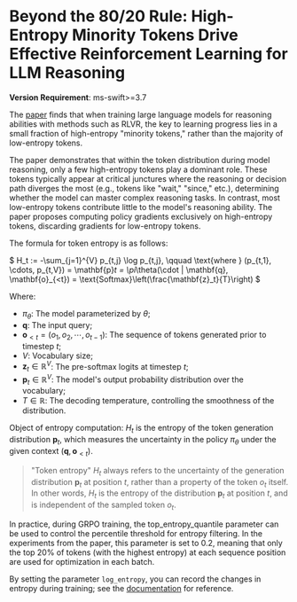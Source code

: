 # Beyond the 80/20 Rule: High-Entropy Minority Tokens Drive Effective Reinforcement Learning for LLM Reasoning

**Version Requirement**: ms-swift>=3.7

The [paper](https://arxiv.org/abs/2506.01939) finds that when training large language models for reasoning abilities with methods such as RLVR, the key to learning progress lies in a small fraction of high-entropy "minority tokens," rather than the majority of low-entropy tokens.

The paper demonstrates that within the token distribution during model reasoning, only a few high-entropy tokens play a dominant role. These tokens typically appear at critical junctures where the reasoning or decision path diverges the most (e.g., tokens like "wait," "since," etc.), determining whether the model can master complex reasoning tasks. In contrast, most low-entropy tokens contribute little to the model's reasoning ability. The paper proposes computing policy gradients exclusively on high-entropy tokens, discarding gradients for low-entropy tokens.

The formula for token entropy is as follows:

$
H_t := -\sum_{j=1}^{V} p_{t,j} \log p_{t,j}, \qquad \text{where } (p_{t,1}, \cdots, p_{t,V}) = \mathbf{p}_t = \pi_\theta(\cdot | \mathbf{q}, \mathbf{o}_{<t}) = \text{Softmax}\left(\frac{\mathbf{z}_t}{T}\right)
$

Where:
- $\pi_\theta$: The model parameterized by $\theta$;
- $\mathbf{q}$: The input query;
- $\mathbf{o}_{<t} = (o_1, o_2, \cdots, o_{t-1})$: The sequence of tokens generated prior to timestep $t$;
- $V$: Vocabulary size;
- $\mathbf{z}_t \in \mathbb{R}^V$: The pre-softmax logits at timestep $t$;
- $\mathbf{p}_t \in \mathbb{R}^V$: The model's output probability distribution over the vocabulary;
- $T \in \mathbb{R}$: The decoding temperature, controlling the smoothness of the distribution.

Object of entropy computation: $H_t$ is the entropy of the token generation distribution $\mathbf{p}_t$, which measures the uncertainty in the policy $\pi_\theta$ under the given context $(\mathbf{q}, \mathbf{o}_{<t})$.

> "Token entropy" $H_t$ always refers to the uncertainty of the generation distribution $\mathbf{p}_t$ at position $t$, rather than a property of the token $o_t$ itself. In other words, $H_t$ is the entropy of the distribution $\mathbf{p}_t$ at position $t$, and is independent of the sampled token $o_t$.

In practice, during GRPO training, the top_entropy_quantile parameter can be used to control the percentile threshold for entropy filtering. In the experiments from the paper, this parameter is set to 0.2, meaning that only the top 20% of tokens (with the highest entropy) at each sequence position are used for optimization in each batch.

By setting the parameter `log_entropy`, you can record the changes in entropy during training; see the [documentation](../GetStarted/GRPO.md#logged-metrics) for reference.
